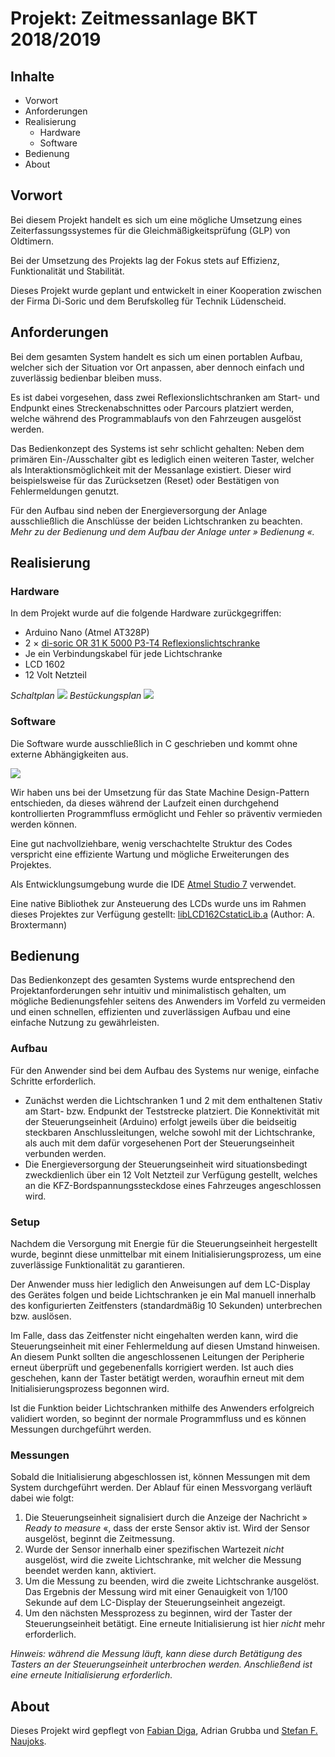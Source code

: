 # Projekt: Zeitmessanlage BKT 2018/2019

## Inhalte

- Vorwort
- Anforderungen
- Realisierung
    - Hardware
    - Software
- Bedienung
- About

## Vorwort

Bei diesem Projekt handelt es sich um eine mögliche Umsetzung eines Zeiterfassungssystemes für die Gleichmäßigkeitsprüfung (GLP) von Oldtimern.

Bei der Umsetzung des Projekts lag der Fokus stets auf Effizienz, Funktionalität und Stabilität.

Dieses Projekt wurde geplant und entwickelt in einer Kooperation zwischen der Firma Di-Soric und dem Berufskolleg für Technik Lüdenscheid.

## Anforderungen

Bei dem gesamten System handelt es sich um einen portablen Aufbau, welcher sich der Situation vor Ort anpassen, aber dennoch einfach und zuverlässig bedienbar bleiben muss.

Es ist dabei vorgesehen, dass zwei Reflexionslichtschranken am Start- und Endpunkt eines Streckenabschnittes oder Parcours platziert werden, welche während des Programmablaufs von den Fahrzeugen ausgelöst werden.

Das Bedienkonzept des Systems ist sehr schlicht gehalten: Neben dem primären Ein-/Ausschalter gibt es lediglich einen weiteren Taster, welcher als Interaktionsmöglichkeit mit der Messanlage existiert.
Dieser wird beispielsweise für das Zurücksetzen (Reset) oder Bestätigen von Fehlermeldungen genutzt.

Für den Aufbau sind neben der Energieversorgung der Anlage ausschließlich die Anschlüsse der beiden Lichtschranken zu beachten.
*Mehr zu der Bedienung und dem Aufbau der Anlage unter » Bedienung «.*

## Realisierung

### Hardware

In dem Projekt wurde auf die folgende Hardware zurückgegriffen:
- Arduino Nano (Atmel AT328P)
- 2 × [di-soric OR 31 K 5000 P3-T4 Reflexionslichtschranke](https://www.di-soric.com/de/OR-31-K-5000-P3-T4-37530.html)
- Je ein Verbindungskabel für jede Lichtschranke
- LCD 1602
- 12 Volt Netzteil

*Schaltplan*
![](https://i.imgur.com/hfkFB1G.png)
*Bestückungsplan*
![](https://i.imgur.com/gazGtSt.png)





### Software

Die Software wurde ausschließlich in C geschrieben und kommt ohne externe Abhängigkeiten aus.

![](https://i.imgur.com/dPxv0dr.png)

Wir haben uns bei der Umsetzung für das State Machine Design-Pattern entschieden, da dieses während der Laufzeit einen durchgehend kontrollierten Programmfluss ermöglicht und Fehler so präventiv vermieden werden können.

Eine gut nachvollziehbare, wenig verschachtelte Struktur des Codes verspricht eine effiziente Wartung und mögliche Erweiterungen des Projektes.

Als Entwicklungsumgebung wurde die IDE [Atmel Studio 7](https://www.microchip.com/mplab/avr-support/atmel-studio-7) verwendet.

Eine native Bibliothek zur Ansteuerung des LCDs wurde uns im Rahmen dieses Projektes zur Verfügung gestellt:
[libLCD162CstaticLib.a](https://github.com/DigaFabian/Zeitmessanlage/blob/master/Zeitmessanlage/libLCD162CstaticLib.a) (Author: A. Broxtermann)

## Bedienung

Das Bedienkonzept des gesamten Systems wurde entsprechend den Projektanforderungen sehr intuitiv und minimalistisch gehalten, um mögliche Bedienungsfehler seitens des Anwenders im Vorfeld zu vermeiden und einen schnellen, effizienten und zuverlässigen Aufbau und eine einfache Nutzung zu gewährleisten.

### Aufbau

Für den Anwender sind bei dem Aufbau des Systems nur wenige, einfache Schritte erforderlich.

- Zunächst werden die Lichtschranken 1 und 2 mit dem enthaltenen Stativ am Start- bzw. Endpunkt der Teststrecke platziert. Die Konnektivität mit der Steuerungseinheit (Arduino) erfolgt jeweils über die beidseitig steckbaren Anschlussleitungen, welche sowohl mit der Lichtschranke, als auch mit dem dafür vorgesehenen Port der Steuerungseinheit verbunden werden.
- Die Energieversorgung der Steuerungseinheit wird situationsbedingt zweckdienlich über ein 12 Volt Netzteil zur Verfügung gestellt, welches an die KFZ-Bordspannungssteckdose eines Fahrzeuges angeschlossen wird.

### Setup

Nachdem die Versorgung mit Energie für die Steuerungseinheit hergestellt wurde, beginnt diese unmittelbar mit einem Initialisierungsprozess, um eine zuverlässige Funktionalität zu garantieren.

Der Anwender muss hier lediglich den Anweisungen auf dem LC-Display des Gerätes folgen und beide Lichtschranken je ein Mal manuell innerhalb des konfigurierten Zeitfensters (standardmäßig 10 Sekunden) unterbrechen bzw. auslösen.

Im Falle, dass das Zeitfenster nicht eingehalten werden kann, wird die Steuerungseinheit mit einer Fehlermeldung auf diesen Umstand hinweisen.
An diesem Punkt sollten die angeschlossenen Leitungen der Peripherie erneut überprüft und gegebenenfalls korrigiert werden.
Ist auch dies geschehen, kann der Taster betätigt werden, woraufhin erneut mit dem Initialisierungsprozess begonnen wird.

Ist die Funktion beider Lichtschranken mithilfe des Anwenders erfolgreich validiert worden, so beginnt der normale Programmfluss und es können Messungen durchgeführt werden.

### Messungen

Sobald die Initialisierung abgeschlossen ist, können Messungen mit dem System durchgeführt werden.
Der Ablauf für einen Messvorgang verläuft dabei wie folgt:

1. Die Steuerungseinheit signalisiert durch die Anzeige der Nachricht » *Ready to measure* «, dass der erste Sensor aktiv ist. Wird der Sensor ausgelöst, beginnt die Zeitmessung.
2. Wurde der Sensor innerhalb einer spezifischen Wartezeit *nicht* ausgelöst, wird die zweite Lichtschranke, mit welcher die Messung beendet werden kann, aktiviert.
3. Um die Messung zu beenden, wird die zweite Lichtschranke ausgelöst. Das Ergebnis der Messung wird mit einer Genauigkeit von 1/100 Sekunde auf dem LC-Display der Steuerungseinheit angezeigt.
4. Um den nächsten Messprozess zu beginnen, wird der Taster der Steuerungseinheit betätigt. Eine erneute Initialisierung ist hier *nicht* mehr erforderlich.

*Hinweis: während die Messung läuft, kann diese durch Betätigung des Tasters an der Steuerungseinheit unterbrochen werden. Anschließend ist eine erneute Initialisierung erforderlich.*

## About

Dieses Projekt wird gepflegt von [Fabian Diga](https://github.com/DigaFabian), Adrian Grubba und [Stefan F. Naujoks](https://github.com/2sfn).
